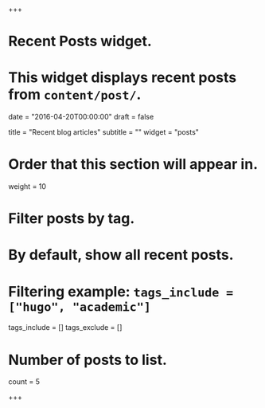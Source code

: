 +++
# Recent Posts widget.
# This widget displays recent posts from `content/post/`.

date = "2016-04-20T00:00:00"
draft = false

title = "Recent blog articles"
subtitle = ""
widget = "posts"

# Order that this section will appear in.
weight = 10

# Filter posts by tag.
#  By default, show all recent posts.
#  Filtering example: `tags_include = ["hugo", "academic"]`
tags_include = []
tags_exclude = []

# Number of posts to list.
count = 5

+++

